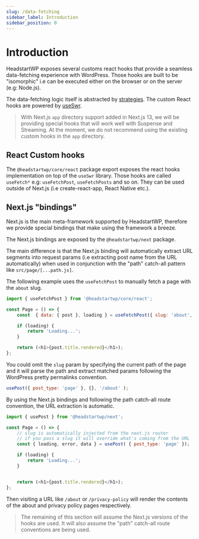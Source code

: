 ```yaml
---
slug: /data-fetching
sidebar_label: Introduction
sidebar_position: 0
---
```


# Introduction

HeadstartWP exposes several customs react hooks that provide a seamless data-fetching experience with WordPress. Those hooks are built to be "isomorphic" i.e can be executed either on the browser or on the server (e.g: Node.js).

The data-fetching logic itself is abstracted by [strategies](/api/classes/headstartwp_core.AbstractFetchStrategy/). The custom React hooks are powered by [useSwr](https://swr.vercel.app/).

> With Next.js `app` directory support added in Next.js 13, we will be providing special hooks that will work well with Suspense and Streaming. At the moment, we do not recommend using the existing custom hooks in the `app` directory.

## React Custom hooks

The `@headstartwp/core/react` package export exposes the react hooks implementation on top of the `useSwr` library. Those hooks are called `useFetch*` e.g: `useFetchPost`, `useFetchPosts` and so on. They can be used outside of Next.js (i.e create-react-app, React Native etc.).

## Next.js "bindings" 

Next.js is the main meta-framework supported by HeadstartWP, therefore we provide special bindings that make using the framework a breeze.

The Next.js bindings are exposed by the `@headstartwp/next` package.

The main difference is that the Next.js binding will automatically extract URL segments into request params (i.e extracting post name from the URL automatically) when used in conjunction with the "path" catch-all pattern like `src/page/[...path.js]`.

The following example uses the `useFetchPost` to manually fetch a page with the `about` slug.

```js
import { useFetchPost } from '@headstartwp/core/react';

const Page = () => {
    const  { data: { post }, loading } = useFetchPost({ slug: 'about', post_type: 'page' } );

    if (loading) {
        return 'Loading...';
    }

    return (<h1>{post.title.rendered}</h1>);
};
```

You could omit the `slug` param by specifying the current path of the page and it will parse the path and extract matched params following the WordPress pretty permalinks convention.

```js
usePost({ post_type: 'page' }, {}, '/about' );
```

By using the Next.js bindings and following the path catch-all route convention, the URL extraction is automatic.

```js title="src/pages/[...path].js"
import { usePost } from '@headstartwp/next';

const Page = () => {
    // slug is automatically injected from the next.js router
    // if you pass a slug it will override what's coming from the URL
	const { loading, error, data } = usePost( { post_type: 'page' });

	if (loading) {
		return 'Loading...';
	}


	return (<h1>{post.title.rendered}</h1>);
};
```

Then visiting a URL like `/about` or `/privacy-policy` will render the contents of the about and privacy policy pages respectively.

> The remaining of this section will assume the Next.js versions of the hooks are used. It will also assume the "path" catch-all route conventions are being used.
